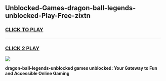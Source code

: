 
## Unblocked-Games-dragon-ball-legends-unblocked-Play-Free-zixtn
<h3>
<a href="https://premium76.site?title=dragon-ball-legends-unblocked&ref=20M">CLICK TO PLAY</a></h3>
<hr>

<h3>
<a href="https://premium76.site?title=dragon-ball-legends-unblocked&ref=20M">CLICK 2 PLAY</a>
  
</h3>

<a href="https://premium76.site?title=dragon-ball-legends-unblocked&ref=19M"><img src="https://clearcache.store/games.png"></a>


**dragon-ball-legends-unblocked games unblocked: Your Gateway to Fun and Accessible Online Gaming**
